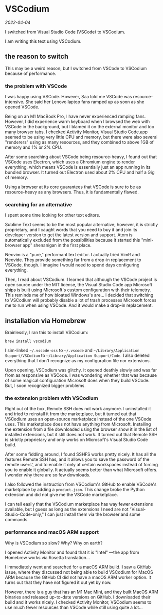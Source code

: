 # VSCodium

*2022-04-04*

I switched from Visual Studio Code (VSCode) to VSCodium.

I am writing this text using VSCodium.

## the reason to switch

This may be a weird reason,
but I switched from VSCode to VSCodium because of performance.

### the problem with VSCode

I was happy using VSCode.
However, Saa told me VSCode was resource-intensive.
She said her Lenovo laptop fans ramped up as soon as she opened VSCode.

Being on an M1 MacBook Pro,
I have never experienced ramping fans.
However, I did experience warm keyboard when I browsed the web
with VSCode in the background,
but I blamed it on the external monitor and too many browser tabs.
I checked Activity Monitor,
Visual Studio Code.app seemed to be using very little CPU and memory,
but there were also several "renderers" using as many resources,
and they combined to above 1GB of memory and 1% or 2% CPU.

After some searching about VSCode being resource-heavy,
I found out that VSCode uses Electron,
which uses a Chromium engine to render everything,
which means VSCode is essentially just an app running in its bundled browser.
It turned out Electron used about 2% CPU and half a Gig of memory.

Using a browser at its core guarantees
that VSCode is sure to be as resource-heavy as any browsers.
Thus, it is fundamentally flawed.

### searching for an alternative

I spent some time looking for other text editors.

Sublime Text seems to be the most popular alternative,
however, it is strictly proprietary,
and I caught words that you need to buy it and join its developer version
to get the latest version and support.
Atom is automatically excluded from the possibilities
because it started this "mini-browser app" shenanigan in the first place.

Neovim is a "pure," performant text editor.
I actually tried VimR and Neovide.
They provide something far from a drop-in replacement to VSCode, though.
I imagine I would need to spend days configuring everything.

Then, I read about VSCodium.
I learned that although the VSCode project is open source under the MIT license,
the Visual Studio Code app Microsoft ships is built
using Microsoft's custom configuration with their telemetry.
This reminds me of how bloated Windows's are…
I decided that switching to VSCodium will probably disable a lot of trash processes
Microsoft forces me to run when using VSCode.
And it would make a drop-in replacement.

## installation via Homebrew

Brainlessly, I ran this to install VSCodium:

```shell
brew install vscodium
```

I sim-linked `~/.vscode-oss` to `~/.vscode`
and `~/Library/Application Support/VSCodium` to `~/Library/Application Support/Code`.
I also deleted everything that I don't recognize as my configuration file nor extensions.

Upon opening, VSCodium was glitchy.
It opened deathly slowly and was far from as responsive as VSCode.
I was wondering whether that was because of some magical configuration
Microsoft does when they build VSCode.
But, I soon recognized bigger problems.

### the extension problem with VSCodium

Right out of the box,
Remote SSH does not work anymore.
I uninstalled it and tried to reinstall it from the marketplace,
but it turned out that VSCodium uses an open-source marketplace
instead of the one VSCode uses.
This marketplace does not have anything from Microsoft.
Installing the extension from a file downloaded using the browser
show it in the list of installed extensions,
but it still does not work.
It turned out that Remote SSH is strictly proprietary
and only works on Microsoft's Visual Studio Code build.

After some fiddling around,
I found SSHFS works pretty nicely.
It has all the features Remote SSH has,
and it allows you to save the password of the remote users',
and to enable it only at certain workspaces
instead of forcing you to enable it globally.
It actually seems better than what Microsoft offers.
I wonder why there are so few downloads.

I also followed the instruction from VSCodium's GitHub to
enable VSCode's marketplace by adding a `product.json`.
This change broke the Python extension and did not give me the VSCode marketplace.

I can tell easily that the VSCodium marketplace has way fewer extensions available,
but I guess as long as the extensions I need are not "Visual-Studio-Code-only,"
I can just install them via the browser and some commands.

### performance and macOS ARM support

Why is VSCodium so slow?
Why? Why on earth?

I opened Activity Monitor and found that it is "Intel"
—the app from Homebrew works via Rosetta translation…

I immediately went and searched for a macOS ARM build.
I saw a GitHub issue,
where they discussed not being able to build VSCodium for MacOS ARM
because the GitHub CI did not have a macOS ARM worker option.
It turns out that they have not figured it out yet by now.

However, there is a guy that has an M1 Mac Mini,
and they built MacOS ARM binaries and released up-to-date versions on GitHub.
I downloaded their build and it works nicely.
I checked Activity Monitor,
VSCodium seems to use much fewer resources
than VSCode while still using quite a lot…
